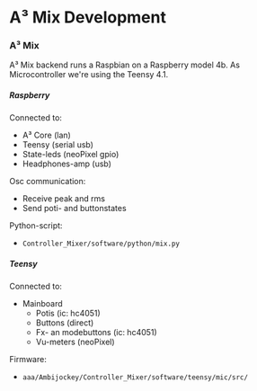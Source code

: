 # A³ Mix Development
### A³ Mix
A³ Mix backend runs a Raspbian on a Raspberry model 4b. As Microcontroller we're using the Teensy 4.1.

##### Raspberry
Connected to:
- A³ Core (lan)
- Teensy (serial usb)
- State-leds (neoPixel gpio)
- Headphones-amp (usb)

Osc communication:
- Receive peak and rms
- Send poti- and buttonstates 

Python-script:
-  ```Controller_Mixer/software/python/mix.py```

##### Teensy
Connected to:
- Mainboard
	- Potis (ic: hc4051)
	- Buttons (direct)
	- Fx- an modebuttons (ic: hc4051)
	- Vu-meters (neoPixel)

Firmware:
- ```aaa/Ambijockey/Controller_Mixer/software/teensy/mic/src/```

